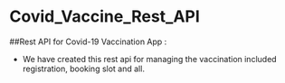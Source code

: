 # Covid_Vaccine_Rest_API

##Rest API for Covid-19 Vaccination App :
* We have created this rest api for managing the vaccination included registration, booking slot and all.


